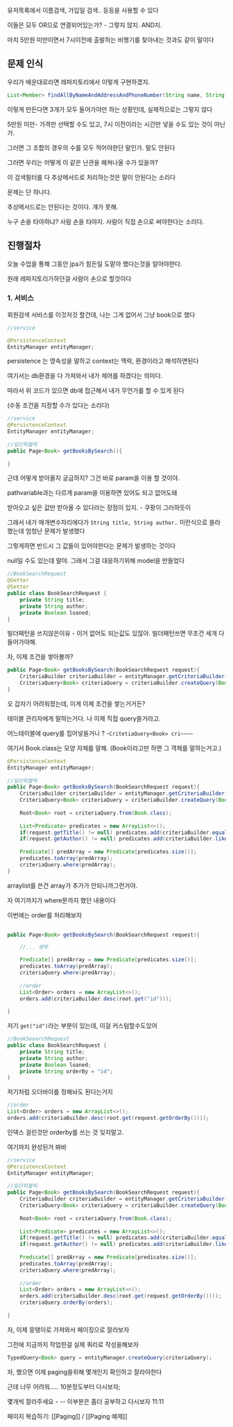 유저목록에서 이름검색, 가입일 검색.. 등등을 사용할 수 있다

이들은 모두 OR으로 연결되어있는가? - 그렇지 않지. AND지.

마치 5만원 미만이면서 7시이전에 출발하는 비행기를 찾아내는 것과도 같이 말이다


## 문제 인식

우리가 배운대로라면 레파지토리에서 이렇게 구현하겠지.

```java
List<Member> findAllByNameAndAddressAndPhoneNumber(String name, String addres, String phoneNumber);
```

이렇게 만든다면 3개가 모두 들어가야만 하는 상황인데, 실제적으로는 그렇지 않다

5만원 미만- 가격만 선택할 수도 있고, 7시 이전이라는 시간만 넣을 수도 있는 것이 아닌가. 

그러면 그 조합의 경우의 수를 모두 적어야한단 말인가. 말도 안된다

그러면 우리는 어떻게 이 같은 난관을 헤쳐나올 수가 있을까?

이 검색필터를 다 추상메서드로 처리하는것은 말이 안된다는 소리다


문제는 단 하나다.

추상메서드로는 안된다는 것이다. 걔가 못해. 

누구 손을 타야하냐? 사람 손을 타야지. 사람이 직접 손으로 써야한다는 소리다.



## 진행절차

오늘 수업을 통해 그동안 jpa가 힘든일 도맡아 했다는것을 알아야한다.

원래 레파지토리가하던걸 사람이 손으로 할것이다

### 1. 서비스

회원검색 서비스를 이것저것 할건데, 나는 그게 없어서 그냥 book으로 했다

```java
//service

@PersistenceContext  
EntityManager entityManager;
```

persistence 는 영속성을 말하고 context는 맥락, 환경이라고 해석하면된다

여기서는 db환경을 다 가져와서 내가 제어를 하겠다는 의미다.

따라서 위 코드가 있으면 db에 접근해서 내가 무언가를 할 수 있게 된다 

(수동 조건을 지정할 수가 있다는 소리다)

```java
//service
@PersistenceContext  
EntityManager entityManager;  
  
//일단퍼블릭  
public Page<Book> getBooksBySearch(){  
      
}
```

근데 어떻게 받아올지 궁금하지? 그건 바로 param을 이용 할 것이야.

pathvariable과는 다르게 param을 이용하면 있어도 되고 없어도돼

받아오고 싶은 값만 받아올 수 있다라는 장점이 있지. - 쿠팡이 그러하듯이

그래서 내가 매개변수자리에다가  `String title, String author`.. 이런식으로 쓸라했는데 엄청난 문제가 발생했다

그렇게하면 반드시 그 값들이 있어야한다는 문제가 발생하는 것이다

null일 수도 있는데 말야. 그래서 그걸 대응하기위해 model을 만들었다

```java
//BookSearchRequest
@Getter  
@Setter  
public class BookSearchRequest {  
    private String title;  
    private String author;  
    private Boolean loaned;  
}
```

빌더패턴을 쓰지않은이유 - 이거 없어도 되는값도 있잖아. 빌더패턴쓰면 무조건 세개 다 들어가야해.

자, 이제 조건을 쌓아볼까?

```java
public Page<Book> getBooksBySearch(BookSearchRequest request){  
    CriteriaBuilder criteriaBuilder = entityManager.getCriteriaBuilder();  
    CriteriaQuery<Book> criteriaQuery = criteriaBuilder.createQuery(Book.class); 
}
```

오 갑자기 어려워졌는데, 이게 이제 조건을 쌓는거거든?

테이블 관리자에게 말하는거다. 나 이제 직접 query쓸거라고.

어느테이블에 query를 집어넣을거니 ? -`CritetiaQuery<Book> cri~~~~`

여기서 Book.class는 모양 자체를 말해. (Book이라고만 하면 그 객체를 말하는거고.)

```java
@PersistenceContext  
EntityManager entityManager;  
  
//일단퍼블릭  
public Page<Book> getBooksBySearch(BookSearchRequest request){  
    CriteriaBuilder criteriaBuilder = entityManager.getCriteriaBuilder();  
    CriteriaQuery<Book> criteriaQuery = criteriaBuilder.createQuery(Book.class);  
  
    Root<Book> root = criteriaQuery.from(Book.class);  
  
    List<Predicate> predicates = new ArrayList<>();  
    if(request.getTitle() != null) predicates.add(criteriaBuilder.equal(root.get("title"), request.getTitle()));  
    if(request.getAuthor() != null) predicates.add(criteriaBuilder.like(root.get("author"), '%'+request.getAuthor()+ '%'));  
  
    Predicate[] predArray = new Predicate[predicates.size()];  
    predicates.toArray(predArray);  
    criteriaQuery.where(predArray);  
}
```

arraylist를 쓴건 array가 추가가 안되니까그런거야.




자 여기까지가 where문까지 했던 내용이다

이번에는 order를 처리해보자

```java
 
public Page<Book> getBooksBySearch(BookSearchRequest request){  

	//... 생략

    Predicate[] predArray = new Predicate[predicates.size()];  
    predicates.toArray(predArray);  
    criteriaQuery.where(predArray);  
  
    //order  
    List<Order> orders = new ArrayList<>();  
    orders.add(criteriaBuilder.desc(root.get("id")));  
  
}
```

저기 `get("id")`라는 부분이 있는데, 이걸 커스텀할수도있어

```java
//BookSeearchRequest
public class BookSearchRequest {  
    private String title;  
    private String author;  
    private Boolean loaned;  
    private String orderBy = "id";  
}
```

저기처럼 오더바이를 정해놔도 된다는거지

```java
//order  
List<Order> orders = new ArrayList<>();  
orders.add(criteriaBuilder.desc(root.get(request.getOrderBy())));
```

인덱스 걸린것만 orderby를 쓰는 것 잊지말고.

여기까지 완성된거 봐바

```java
//service
@PersistenceContext  
EntityManager entityManager;  
  
//일단퍼블릭  
public Page<Book> getBooksBySearch(BookSearchRequest request){  
    CriteriaBuilder criteriaBuilder = entityManager.getCriteriaBuilder();  
    CriteriaQuery<Book> criteriaQuery = criteriaBuilder.createQuery(Book.class);  
  
    Root<Book> root = criteriaQuery.from(Book.class);  
  
    List<Predicate> predicates = new ArrayList<>();  
    if(request.getTitle() != null) predicates.add(criteriaBuilder.equal(root.get("title"), request.getTitle()));  
    if(request.getAuthor() != null) predicates.add(criteriaBuilder.like(root.get("author"), '%'+request.getAuthor()+ '%'));  
  
    Predicate[] predArray = new Predicate[predicates.size()];  
    predicates.toArray(predArray);  
    criteriaQuery.where(predArray);  
  
    //order  
    List<Order> orders = new ArrayList<>();  
    orders.add(criteriaBuilder.desc(root.get(request.getOrderBy())));  
    criteriaQuery.orderBy(orders);
  
}
```



자, 이제 뭉탱이로 가져와서 페이징으로 잘라보자

그전에 지금까지 작업한걸 실제 쿼리로 작성을해보자

```java
TypedQuery<Book> query = entityManager.createQuery(criteriaQuery);
```


자, 했으면 이제 paging을위해 몇개인지 확인하고 잘라야한다

근데 너무 어려워..... 10분정도부터 다시보자;

몇개씩 잘라주세요 - -- 이부분은 좀더 공부하고 다시보자 11:11

페이지 복습하기: [[Paging]] / [[Paging 예제]]


